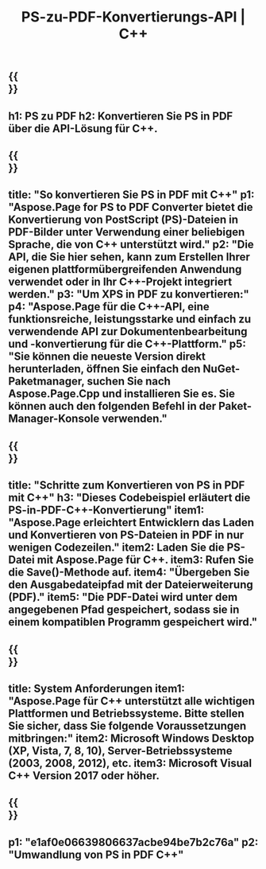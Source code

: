 ﻿---
translation: true
template: /_templates/_conversion-child-cpp.md
title: PS-zu-PDF-Konvertierungs-API | C++
url: /cpp/conversion/ps-to-pdf/
description: PS-zu-PDF-Konvertierung bereitgestellt von Aspose.Page für die C++-API-Lösung. Funktioniert in C++ Runtime Environment für Windows 32 Bit, Windows 64 Bit und Linux 64 Bit.
informat: PS
outformat: PDF
otherformats: XPS EPS
---

{{<section banner>}}
---
h1: PS zu PDF
h2: Konvertieren Sie PS in PDF über die API-Lösung für C++.
---

{{<section overview>}}
---
title: "So konvertieren Sie PS in PDF mit C++"
p1: "Aspose.Page for PS to PDF Converter bietet die Konvertierung von PostScript (PS)-Dateien in PDF-Bilder unter Verwendung einer beliebigen Sprache, die von C++ unterstützt wird."
p2: "Die API, die Sie hier sehen, kann zum Erstellen Ihrer eigenen plattformübergreifenden Anwendung verwendet oder in Ihr C++-Projekt integriert werden."
p3: "Um XPS in PDF zu konvertieren:"
p4: "Aspose.Page für die C++-API, eine funktionsreiche, leistungsstarke und einfach zu verwendende API zur Dokumentenbearbeitung und -konvertierung für die C++-Plattform."
p5: "Sie können die neueste Version direkt herunterladen, öffnen Sie einfach den NuGet-Paketmanager, suchen Sie nach Aspose.Page.Cpp und installieren Sie es. Sie können auch den folgenden Befehl in der Paket-Manager-Konsole verwenden."
---

{{<section feature1>}}
---
title: "Schritte zum Konvertieren von PS in PDF mit C++"
h3: "Dieses Codebeispiel erläutert die PS-in-PDF-C++-Konvertierung"
item1: "Aspose.Page erleichtert Entwicklern das Laden und Konvertieren von PS-Dateien in PDF in nur wenigen Codezeilen."
item2: Laden Sie die PS-Datei mit Aspose.Page für C++.
item3: Rufen Sie die Save()-Methode auf.
item4: "Übergeben Sie den Ausgabedateipfad mit der Dateierweiterung (PDF)."
item5: "Die PDF-Datei wird unter dem angegebenen Pfad gespeichert, sodass sie in einem kompatiblen Programm gespeichert wird."
---

{{<section feature2>}}
---
title: System Anforderungen
item1: "Aspose.Page für C++ unterstützt alle wichtigen Plattformen und Betriebssysteme. Bitte stellen Sie sicher, dass Sie folgende Voraussetzungen mitbringen:"
item2: Microsoft Windows Desktop (XP, Vista, 7, 8, 10), Server-Betriebssysteme (2003, 2008, 2012), etc.
item3: Microsoft Visual C++ Version 2017 oder höher.
---

{{<section gist>}}
---
p1: "e1af0e06639806637acbe94be7b2c76a"
p2: "Umwandlung von PS in PDF C++"
---
